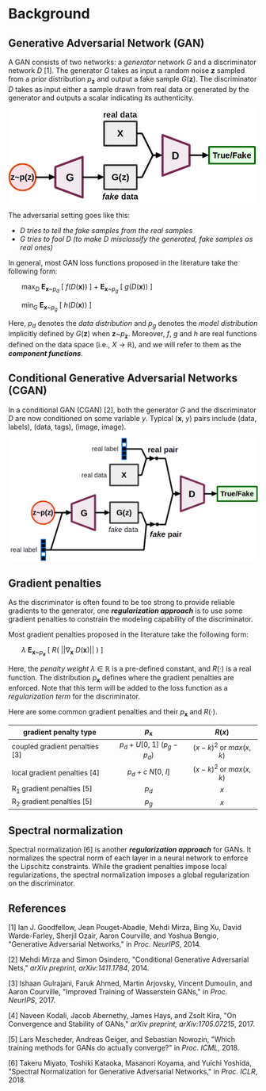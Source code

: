 # Background

## Generative Adversarial Network (GAN)

A GAN consists of two networks: a _generator_ network _G_ and a discriminator
network _D_ [1]. The generator _G_ takes as input a random noise __z__ sampled
from a prior distribution _p_<sub>__z__</sub> and output a fake sample
_G_(__z__). The discriminator _D_ takes as input either a sample drawn from real
data or generated by the generator and outputs a scalar indicating its
authenticity.

<img src="figs/gan.png" alt="gan" style="max-width:500px;">

The adversarial setting goes like this:

- _D tries to tell the fake samples from the real samples_
- _G tries to fool D (to make D misclassify the generated, fake samples as
  real ones)_

In general, most GAN loss functions proposed in the literature take the
following form:

<p style="padding-left:20pt">
max<sub><i>D</i></sub>
<b>E</b><sub><b>x</b>~<i>p<sub>d</sub></i></sub>
[ <i>f</i>(<i>D</i>(<b>x</b>)) ] +
<b>E</b><sub><b>x</b>~<i>p<sub>g</sub></i></sub>
[ <i>g</i>(<i>D</i>(<b>x</b>)) ]
</p>

<p style="padding-left:20pt">
min<sub><i>G</i></sub> <b>E</b><sub><b>x</b>~<i>p<sub>g</sub></i></sub>
[ <i>h</i>(<i>D</i>(<b>x</b>)) ]
</p>

Here, _p<sub>d</sub>_ denotes the _data distribution_ and _p<sub>g</sub>_
denotes the _model distribution_ implicitly defined by _G_(__z__) when
__z__~_p_<sub>__z__</sub>. Moreover, _f_, _g_ and _h_ are real functions defined
on the data space (i.e., _X_ → ℝ), and we will refer to them as the
___component functions___.

## Conditional Generative Adversarial Networks (CGAN)

In a conditional GAN (CGAN) [2], both the generator _G_ and the discriminator
_D_ are now conditioned on some variable _y_. Typical (__x__, _y_) pairs include
(data, labels), (data, tags), (image, image).

![cgan](figs/cgan.png)

## Gradient penalties

As the discriminator is often found to be too strong to provide reliable
gradients to the generator, one ___regularization approach___ is to use some
gradient penalties to constrain the modeling capability of the discriminator.

Most gradient penalties proposed in the literature take the following form:

<p style="padding-left:20pt">
<i>λ</i> <b>E</b><sub><b>x</b>~<i>p<sub><b>x</b></sub></i></sub>
[ <i>R</i>( ||∇<sub><b>x</b></sub> <i>D</i>(<b>x</b>)|| ) ]
</p>

Here, the _penalty weight_ _λ_ ∈ ℝ is a pre-defined constant, and _R_(·) is a
real function. The distribution _p_<sub>__x__</sub> defines where the gradient
penalties are enforced. Note that this term will be added to the loss function
as a _regularization term_ for the discriminator.

Here are some common gradient penalties and their _p_<sub>__x__</sub> and
_R_(·).

| gradient penalty type                | _p_<sub>__x__</sub> | _R_(_x_) |
|--------------------------------------|:-------------------:|:--------:|
| coupled gradient penalties [3]       | _p<sub>d</sub>_ + _U_[0, 1] (_p<sub>g</sub>_ − _p<sub>d</sub>_) | (_x_ − _k_)<sup>2</sup> or _max_(_x_, _k_) |
| local gradient penalties [4]         | _p<sub>d</sub>_ + _c N_[0, _I_] | (_x_ − _k_)<sup>2</sup> or _max_(_x_, _k_) |
| R<sub>1</sub> gradient penalties [5] | _p<sub>d</sub>_     | _x_      |
| R<sub>2</sub> gradient penalties [5] | _p<sub>g</sub>_     | _x_      |

## Spectral normalization

Spectral normalization [6] is another ___regularization approach___ for GANs. It
normalizes the spectral norm of each layer in a neural network to enforce the
Lipschitz constraints. While the gradient penalties impose local
regularizations, the spectral normalization imposes a global regularization on
the discriminator.

## References

[1] Ian J. Goodfellow, Jean Pouget-Abadie, Mehdi Mirza, Bing Xu, David
    Warde-Farley, Sherjil Ozair, Aaron Courville, and Yoshua Bengio,
    "Generative Adversarial Networks,"
    in _Proc. NeurIPS_, 2014.

[2] Mehdi Mirza and Simon Osindero,
    "Conditional Generative Adversarial Nets,"
    _arXiv preprint, arXiv:1411.1784_, 2014.

[3] Ishaan Gulrajani, Faruk Ahmed, Martin Arjovsky, Vincent Dumoulin, and
    Aaron Courville,
    "Improved Training of Wasserstein GANs,"
    in _Proc. NeurIPS_, 2017.

[4] Naveen Kodali, Jacob Abernethy, James Hays, and Zsolt Kira,
    "On Convergence and Stability of GANs,"
    _arXiv preprint, arXiv:1705.07215_, 2017.

[5] Lars Mescheder, Andreas Geiger, and Sebastian Nowozin,
    "Which training methods for GANs do actually converge?"
    in _Proc. ICML_, 2018.

[6] Takeru Miyato, Toshiki Kataoka, Masanori Koyama, and Yuichi Yoshida,
    "Spectral Normalization for Generative Adversarial Networks,"
    in _Proc. ICLR_, 2018.
